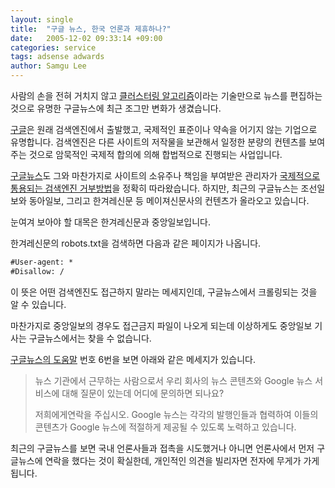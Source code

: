 ```yaml
---
layout: single
title:  "구글 뉴스, 한국 언론과 제휴하나?"
date:   2005-12-02 09:33:14 +09:00
categories: service
tags: adsense adwards
author: Samgu Lee
---
```

사람의 손을 전혀 거치지 않고 [클러스터링 알고리즘](http://www.google.co.kr/search?hl=ko&#038;q=%ED%81%B4%EB%9F%AC%EC%8A%A4%ED%84%B0%EB%A7%81%EC%95%8C%EA%B3%A0%EB%A6%AC%EC%A6%98&#038;lr=lang_ko)이라는 기술만으로 뉴스를 편집하는것으로 유명한 구글뉴스에 최근 조그만 변화가 생겼습니다.

[구글](http://www.google.com/)은 원래 검색엔진에서 출발했고, 국제적인 표준이나 약속을 어기지 않는 기업으로 유명합니다. 검색엔진은 다른 사이트의 저작물을 보관해서 일정한 분량의 컨텐츠를 보여주는 것으로 암묵적인 국제적 합의에 의해 합법적으로 진행되는 사업입니다.

[구글뉴스](http://news.google.co.kr/)도 그와 마찬가지로 사이트의 소유주나 책임을 부여받은 관리자가 [국제적으로 통용되는 검색엔진 거부방법](http://www.robotstxt.org/wc/robots.html)을 정확히 따라왔습니다. 하지만, 최근의 구글뉴스는 조선일보와 동아일보, 그리고 한겨레신문 등 메이져신문사의 컨텐츠가 올라오고 있습니다.

눈여겨 보아야 할 대목은 한겨레신문과 중앙일보입니다.

한겨레신문의 robots.txt을 검색하면 다음과 같은 페이지가 나옵니다.

```txt
#User-agent: *
#Disallow: /
```

이 뜻은 어떤 검색엔진도 접근하지 말라는 메세지인데, 구글뉴스에서 크롤링되는 것을 알 수 있습니다.

마찬가지로 중앙일보의 경우도 접근금지 파일이 나오게 되는데 이상하게도 중앙일보 기사는 구글뉴스에서는 찾을 수 없습니다.

[구글뉴스의 도움말](http://news.google.co.kr/intl/ko_kr/about_google_news.html) 번호 6번을 보면 아래와 같은 메세지가 있습니다.

> 뉴스 기관에서 근무하는 사람으로서 우리 회사의 뉴스 콘텐츠와 Google 뉴스 서비스에 대해 질문이 있는데 어디에 문의하면 되나요?
> 
> 저희에게연락을 주십시오. Google 뉴스는 각각의 발행인들과 협력하여 이들의 콘텐츠가 Google 뉴스에 적절하게 제공될 수 있도록 노력하고 있습니다.

최근의 구글뉴스를 보면 국내 언론사들과 접촉을 시도했거나 아니면 언론사에서 먼저 구글뉴스에 연락을 했다는 것이 확실한데, 개인적인 의견을 빌리자면 전자에 무게가 가게 됩니다.
